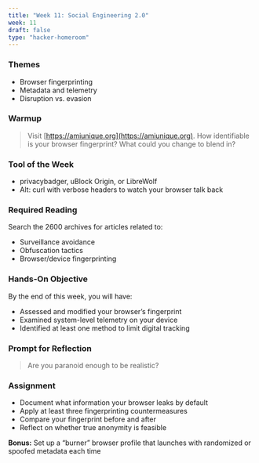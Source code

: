 ```yaml
---
title: "Week 11: Social Engineering 2.0"
week: 11
draft: false
type: "hacker-homeroom"
---
```


### Themes

- Browser fingerprinting
- Metadata and telemetry
- Disruption vs. evasion

### Warmup

> Visit [https://amiunique.org](https://amiunique.org). How identifiable is your browser fingerprint? What could you change to blend in?

### Tool of the Week

- privacybadger, uBlock Origin, or LibreWolf
- Alt: curl with verbose headers to watch your browser talk back

### Required Reading

Search the 2600 archives for articles related to:
- Surveillance avoidance
- Obfuscation tactics
- Browser/device fingerprinting

### Hands-On Objective

By the end of this week, you will have:

- Assessed and modified your browser’s fingerprint
- Examined system-level telemetry on your device
- Identified at least one method to limit digital tracking

### Prompt for Reflection

> Are you paranoid enough to be realistic?

### Assignment

- Document what information your browser leaks by default
- Apply at least three fingerprinting countermeasures
- Compare your fingerprint before and after
- Reflect on whether true anonymity is feasible

**Bonus:** Set up a “burner” browser profile that launches with randomized or spoofed metadata each time
